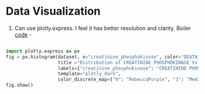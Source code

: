 # Data Visualization 

1. Can use plotly.express. I feel it has better resolution and clarity. Boiler [code](https://www.kaggle.com/sanchitakarmakar/heart-failure-prediction-95-visualization) -

```python

import plotly.express as px
fig = px.histogram(dataset, x="creatinine_phosphokinase", color="DEATH_EVENT", marginal="violin", hover_data=dataset.columns,
                   title ="Distribution of CREATININE PHOSPHOKINASE Vs DEATH_EVENT", 
                   labels={"creatinine_phosphokinase": "CREATININE PHOSPHOKINASE"},
                   template="plotly_dark",
                   color_discrete_map={"0": "RebeccaPurple", "1": "MediumPurple"})
fig.show()
```


